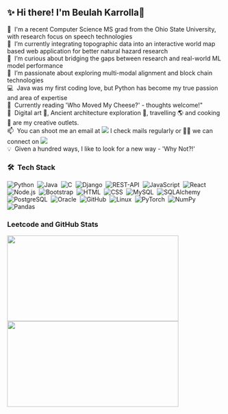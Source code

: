 ## ✨ Hi there! I'm Beulah Karrolla👋

<!--
**Beulah-Karrolla/Beulah-Karrolla** is a ✨ _special_ ✨ repository because its `README.md` (this file) appears on your GitHub profile.

Here are some ideas to get you started:--->

🎒 &nbsp;I'm a recent Computer Science MS grad from the Ohio State University, with research focus on speech technologies \
🔭 &nbsp;I’m currently integrating topographic data into an interactive world map based web application for better natural hazard research \
🌱 &nbsp;I’m curious about bridging the gaps between research and real-world ML model performance \
🤔 &nbsp;I’m passionate about exploring multi-modal alignment and block chain technologies \
💻 &nbsp;Java was my first coding love, but Python has become my true passion and area of expertise \
🔖 &nbsp;Currently reading 'Who Moved My Cheese?' - thoughts welcome!" \
🤩 &nbsp;Digital art 🎨, Ancient architecture exploration 📸, travelling 🌎 and cooking 🍲 are my creative outlets. \
📫 &nbsp;You can shoot me an email at <a href="mailto:beulah.karrolla@gmail.com"><img src="https://img.shields.io/badge/-beulah.karrolla@gmail.com-D14836?logo=Gmail&logoColor=white"/></a> I check mails regularly or 🤝🏻 we can connect on <a href="http://www.linkedin.com/in/beulah-karrolla"><img src="https://img.shields.io/badge/-Beulah%20Karrolla%20-0077B5?style=flat&logo=Linkedin&logoColor=white"/></a> \
💡 &nbsp;Given a hundred ways, I like to look for a new way - 'Why Not?!'

### 🛠 &nbsp;Tech Stack

![Python](https://img.shields.io/badge/-Python-ffffff?style=flat&logo=python)&nbsp;
![Java](https://img.shields.io/badge/-Java-ffffff?style=flat&logo=Java&logoColor=FFA518)&nbsp;
![C](https://img.shields.io/badge/-C-ffffff?style=flat&logo=C&logoColor=A8B9CC)&nbsp;
![Django](https://img.shields.io/badge/-Django-ffffff?style=flat&logo=django&logoColor=092E20)&nbsp;
![REST-API](https://img.shields.io/badge/-REST-ffffff?style=flat&logo=rest)&nbsp;
![JavaScript](https://img.shields.io/badge/-JavaScript-ffffff?style=flat&logo=javascript)&nbsp;
![React](https://img.shields.io/badge/-React-ffffff?style=flat&logo=react)&nbsp;
![Node.js](https://img.shields.io/badge/-Node.js-ffffff?style=flat&logo=node.js)&nbsp;
![Bootstrap](https://img.shields.io/badge/-Bootstrap-ffffff?style=flat&logo=bootstrap&logoColor=563D7C)&nbsp;
![HTML](https://img.shields.io/badge/-HTML-ffffff?style=flat&logo=HTML5)&nbsp;
![CSS](https://img.shields.io/badge/-CSS-ffffff?style=flat&logo=CSS3&logoColor=1572B6)&nbsp;
![MySQL](https://img.shields.io/badge/-MySQL-ffffff?style=flat&logo=mysql&logoColor=FF0000)&nbsp;
![SQLAlchemy](https://img.shields.io/badge/-SQLAlchemy-ffffff?style=flat&logo=sqlalchemy&logoColor=FF0000)&nbsp;
![PostgreSQL](https://img.shields.io/badge/-PostgreSQL-ffffff?style=flat&logo=postgresql&logoColor=FF0000)&nbsp;
![Oracle](https://img.shields.io/badge/-Oracle-ffffff?style=flat&logo=oracle&logoColor=FF0000)&nbsp;
![GitHub](https://img.shields.io/badge/-GitHub-ffffff?style=flat&logo=github&logoColor=000000)&nbsp;
![Linux](https://img.shields.io/badge/-Linux-ffffff?style=flat&logo=linux)&nbsp;
![PyTorch](https://img.shields.io/badge/-PyTorch-ffffff?style=flat&logo=pytorch&logoColor=000000)&nbsp;
![NumPy](https://img.shields.io/badge/-NumPy-ffffff?style=flat&logo=numpy&logoColor=000000)&nbsp;
![Pandas](https://img.shields.io/badge/-Pandas-ffffff?style=flat&logo=pandas&logoColor=000000)&nbsp;



### Leetcode and GitHub Stats
<p>
<a href="https://leetcode.com/bkarrolla/">
  <img height="200em" width="400em" src="https://leetcard.jacoblin.cool/bkarrolla?theme=dark"/>
</a>
<a href="https://github.com/Beulah-Karrolla">
  <img height="200em" width="400em" src="https://github-readme-stats-eight-theta.vercel.app/api?username=Beulah-Karrolla&show_icons=true&include_all_commits=true&count_private=true&align='top'&theme=dark"/>
</a>
</p>

